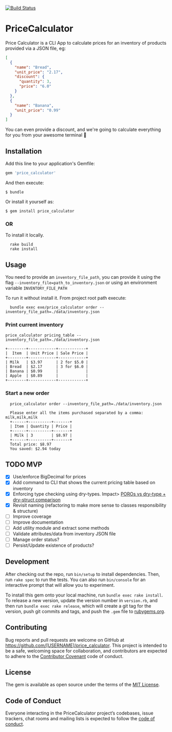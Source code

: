 [![Build Status](https://app.travis-ci.com/g3ortega/price_calculator.svg?branch=main)](https://app.travis-ci.com/g3ortega/price_calculator)

# PriceCalculator

Price Calculator is a CLI App to calculate prices for an inventory of products provided via a JSON file, eg:

```json
[
  {
    "name": "Bread",
    "unit_price": "2.17",
    "discount": {
      "quantity": 3,
      "price": "6.0"
    }
  },
  {
    "name": "Banana",
    "unit_price": "0.99"
  }
]
```

You can even provide a discount, and we're going to calculate everything for you from your awesome terminal 🚀


## Installation

Add this line to your application's Gemfile:

```ruby
gem 'price_calculator'
```

And then execute:

    $ bundle

Or install it yourself as:

    $ gem install price_calculator

### OR

To install it locally.

```
  rake build
  rake install
```

## Usage

You need to provide an `inventory_file_path`, you can provide it using the flag `--inventory_file=path_to_inventory.json` or using an environment variable `INVENTORY_FILE_PATH`

To run it without install it. From project root path execute:

```
  bundle exec exe/price_calculator order --inventory_file_path=./data/inventory.json
```

### Print current inventory

```
price_calculator pricing_table --inventory_file_path=./data/inventory.json

+--------+------------+------------+
|  Item  | Unit Price | Sale Price |
+--------+------------+------------+
| Milk   | $3.97      | 2 for $5.0 |
| Bread  | $2.17      | 3 for $6.0 |
| Banana | $0.99      |            |
| Apple  | $0.89      |            |
+--------+------------+------------+
```

### Start a new order

```
  price_calculator order --inventory_file_path=./data/inventory.json

  Please enter all the items purchased separated by a comma: milk,milk,milk
  +------+----------+-------+
  | Item | Quantity | Price |
  +------+----------+-------+
  | Milk | 3        | $8.97 |
  +------+----------+-------+
  Total price: $8.97
  You saved: $2.94 today
```

## TODO MVP
- [X] Use/enforce BigDecimal for prices
- [X] Add command to CLI that shows the current pricing table based on inventory
- [X] Enforcing type checking using dry-types. Impact> [POROs vs dry-type + dry-struct comparison](profiling/poros-vs-dry-type-structs.md)
- [X] Revisit naming (refactoring to make more sense to classes responsibility & structure)
- [ ] Improve coverage
- [ ] Improve documentation
- [ ] Add utility module and extract some methods
- [ ] Validate attributes/data from inventory JSON file
- [ ] Manage order status?
- [ ] Persist/Update existence of products?

## Development

After checking out the repo, run `bin/setup` to install dependencies. Then, run `rake spec` to run the tests. You can also run `bin/console` for an interactive prompt that will allow you to experiment.

To install this gem onto your local machine, run `bundle exec rake install`. To release a new version, update the version number in `version.rb`, and then run `bundle exec rake release`, which will create a git tag for the version, push git commits and tags, and push the `.gem` file to [rubygems.org](https://rubygems.org).

## Contributing

Bug reports and pull requests are welcome on GitHub at https://github.com/[USERNAME]/price_calculator. This project is intended to be a safe, welcoming space for collaboration, and contributors are expected to adhere to the [Contributor Covenant](http://contributor-covenant.org) code of conduct.

## License

The gem is available as open source under the terms of the [MIT License](https://opensource.org/licenses/MIT).

## Code of Conduct

Everyone interacting in the PriceCalculator project’s codebases, issue trackers, chat rooms and mailing lists is expected to follow the [code of conduct](https://github.com/[USERNAME]/price_calculator/blob/master/CODE_OF_CONDUCT.md).
